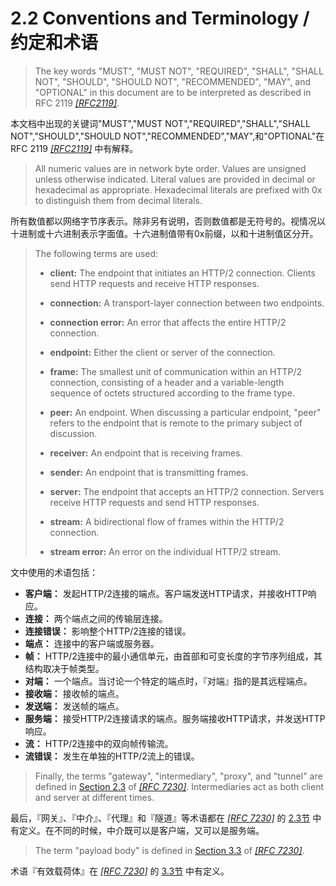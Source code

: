 # 2.2 Conventions and Terminology /  约定和术语
> The key words "MUST", "MUST NOT", "REQUIRED", "SHALL", "SHALL NOT", "SHOULD", "SHOULD NOT", "RECOMMENDED", "MAY", and "OPTIONAL" in this document are to be interpreted as described in RFC 2119 [*[RFC2119]*](https://httpwg.github.io/specs/rfc7540.html#RFC2119).

本文档中出现的关键词"MUST","MUST NOT","REQUIRED","SHALL","SHALL NOT","SHOULD","SHOULD NOT","RECOMMENDED","MAY",和"OPTIONAL"在RFC 2119 [ *[RFC2119]*](https://httpwg.github.io/specs/rfc7540.html#RFC2119) 中有解释。

> All numeric values are in network byte order. Values are unsigned unless otherwise indicated. Literal values are provided in decimal or hexadecimal as appropriate. Hexadecimal literals are prefixed with 0x to distinguish them from decimal literals.

所有数值都以网络字节序表示。除非另有说明，否则数值都是无符号的。视情况以十进制或十六进制表示字面值。十六进制值带有0x前缀，以和十进制值区分开。

> The following terms are used:
> 
> * **client:** The endpoint that initiates an HTTP/2 connection. Clients send 	HTTP requests and receive HTTP responses.
> * **connection:** A transport-layer connection between two endpoints.
> * **connection error:** An error that affects the entire HTTP/2 connection.
> * **endpoint:** Either the client or server of the connection.
> * **frame:** The smallest unit of communication within an HTTP/2 connection, consisting of a header and a variable-length sequence of octets structured according to the frame type.
> * **peer:** An endpoint. When discussing a particular endpoint, "peer" refers to the endpoint that is remote to the primary subject of discussion.
> * **receiver:** An endpoint that is receiving frames.
> * **sender:** An endpoint that is transmitting frames.
> * **server:** The endpoint that accepts an HTTP/2 connection. Servers receive HTTP requests and send HTTP responses.
> * **stream:** A bidirectional flow of frames within the HTTP/2 connection.
> 
> * **stream error:** An error on the individual HTTP/2 stream.

文中使用的术语包括：

* **客户端：** 发起HTTP/2连接的端点。客户端发送HTTP请求，并接收HTTP响应。
* **连接：** 两个端点之间的传输层连接。
* **连接错误：** 影响整个HTTP/2连接的错误。
* **端点：** 连接中的客户端或服务器。
* **帧：** HTTP/2连接中的最小通信单元，由首部和可变长度的字节序列组成，其结构取决于帧类型。
* **对端：** 一个端点。当讨论一个特定的端点时，『对端』指的是其远程端点。
* **接收端：** 接收帧的端点。
* **发送端：** 发送帧的端点。
* **服务端：** 接受HTTP/2连接请求的端点。服务端接收HTTP请求，并发送HTTP响应。
* **流：** HTTP/2连接中的双向帧传输流。
* **流错误：** 发生在单独的HTTP/2流上的错误。

> Finally, the terms "gateway", "intermediary", "proxy", and "tunnel" are defined in [Section 2.3](https://httpwg.github.io/specs/rfc7230.html#intermediaries) of [*[RFC 7230]*](https://httpwg.github.io/specs/rfc7540.html#RFC7230). Intermediaries act as both client and server at different times.

最后，『网关』、『中介』、『代理』和『隧道』等术语都在 [*[RFC 7230]*](https://httpwg.github.io/specs/rfc7540.html#RFC7230) 的 [2.3节](https://httpwg.github.io/specs/rfc7230.html#intermediaries) 中有定义。在不同的时候，中介既可以是客户端，又可以是服务端。

> The term "payload body" is defined in [Section 3.3](https://httpwg.github.io/specs/rfc7230.html#message.body) of [*[RFC 7230]*](https://httpwg.github.io/specs/rfc7540.html#RFC7230).

术语『有效载荷体』在 [*[RFC 7230]*](https://httpwg.github.io/specs/rfc7540.html#RFC7230) 的 [3.3节](https://httpwg.github.io/specs/rfc7230.html#message.body) 中有定义。